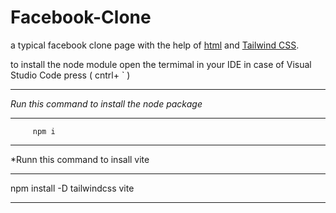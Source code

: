 # Facebook-Clone
a typical facebook clone page with the help of [html](https://www.w3schools.com/html/) and [Tailwind CSS](https://tailwindcss.com/).

to install the node module open the termimal in your IDE in case of Visual Studio Code 
press ( cntrl+ ` )

******************************************
*Run this command to install the node package*
****
         npm i
****

*Runn this command to insall vite
****
npm install -D tailwindcss vite
****


    
